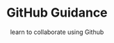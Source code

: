 ---
title: GitHub Guidance
subtitle: learn to collaborate using Github
thumbnail: assets/img/resources/github-guidance.jpg
link: https://asknet-open-training.github.io/Github-Guidance/
---